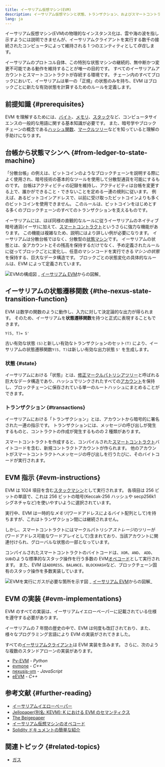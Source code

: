 ```yaml
---
title: イーサリアム仮想マシン(EVM)
description: イーサリアム仮想マシンと状態、トランザクション、およびスマートコントラクトの関係性の説明
lang: ja
---
```


イーサリアム仮想マシン(EVM)の物理的なインスタンス化は、雲や海の波を指し示すようには説明できませんが、イーサリアムクライアントを実行する数千の接続されたコンピュータによって維持される 1 つのエンティティとして*存在*します。

イーサリアムのプロトコル自体、この特別な状態マシンの継続的、無中断かつ変更不可能である動作を維持することが唯一の目的です。 すべてのイーサリアムアカウントとスマートコントラクトが存続する環境です。 チェーン内のすべてブロックにおいて、イーサリアムは単一の「正規」の状態のみを持ち、EVM はブロックごとに新たな有効状態を計算するためのルールを定義します。

## 前提知識 {#prerequisites}

EVM を理解するためには、[バイト](https://wikipedia.org/wiki/Byte)、[メモリ](https://wikipedia.org/wiki/Computer_memory)、[スタック](<https://wikipedia.org/wiki/Stack_(abstract_data_type)>)など、コンピュータサイエンスの一般的な用語に関する基本知識が必要です。 また、暗号学やブロックチェーンの概念である[ハッシュ関数](https://wikipedia.org/wiki/Cryptographic_hash_function)、[マークルツリー](https://wikipedia.org/wiki/Merkle_tree)などを知っていると理解の手助けになります。

## 台帳から状態マシンへ {#from-ledger-to-state-machine}

「分散台帳」の例えは、ビットコインのようなブロックチェーンを説明する際によく使用され、暗号技術の基本的なツールを使用して分散型通貨を可能にするものです。 台帳はアクティビティの記録を維持し、アクティビティは台帳を変更する上で、誰かができること・できないことを定める一連の規則に従います。 例えば、あるビットコインアドレスで、以前に受け取ったビットコインよりも多くのビットコインを使用できません。 このルールは、ビットコインをはじめとする多くのブロックチェーンのすべてのトランザクションを支えるものです。

イーサリアムには、ほぼ同様の直観的なルールに従うイーサリアムのネイティブ暗号通貨(イーサ)に加えて、[スマートコントラクト](/developers/docs/smart-contracts/)というさらに強力な機能があります。 この機能は複雑なため、説明にはより詳しい例が必要になります。 イーサリアムは分散台帳ではなく、分散型の[状態マシン](https://wikipedia.org/wiki/Finite-state_machine)です。 イーサリアムの状態とは、全アカウントとその残高を保持するだけでなく、予め定義されたルールに従ってブロックごとに変化し、任意のマシンコードを実行できる*マシンの状態*を保持する、巨大なデータ構造です。 ブロックごとの状態変化の具体的なルールは、EVM によって定義されています。

![EVMの構成図](./evm.png) _ [イーサリアム EVM](https://takenobu-hs.github.io/downloads/nexus_evm_illustrated.pdf)からの図解_

## イーサリアムの状態遷移関数 {#the-nexus-state-transition-function}

EVM は数学の関数のように動作し、入力に対して決定論的な出力が得られます。 そのため、イーサリアムを**状態遷移関数**を持つと正式に表現することもできます。

```
Y(S, T)= S'
```

古い有効な状態 `(S)`と新しい有効なトランザクションのセット`(T)` により、イーサリアムの状態遷移関数`Y(S, T)`は新しい有効な出力状態 `S'` を生成します。

### 状態 {#state}

イーサリアムにおける「状態」とは、[修正マークルパトリシアツリー](/developers/docs/data-structures-and-encoding/patricia-merkle-trie/)と呼ばれる巨大なデータ構造であり、ハッシュでリンクされたすべての[アカウント](/developers/docs/accounts/)を保持し、ブロックチェーンに保存されている単一のルートハッシュにまとめることができます。

### トランザクション {#transactions}

イーサリアムにおける「トランザクション」とは、アカウントから暗号的に署名された一連の指示です。 トランザクションには、メッセージの呼び出しが発生するものと、コントラクトの作成が発生するものの 2 種類があります。

スマートコントラクトを作成すると、コンパイルされた[スマートコントラクト](/developers/docs/smart-contracts/anatomy/)バイトコードを含む、新規コントラクトアカウントが作られます。 他のアカウントがスマートコントラクトへメッセージの呼び出しを行うたびに、そのバイトコードが実行されます。

## EVM 指示 {#evm-instructions}

EVM は 1024 項目を含む[スタックマシン](https://wikipedia.org/wiki/Stack_machine)として実行されます。 各項目は 256 ビットの単語で、これは 256 ビットの暗号(Keccak-256 ハッシュや secp256k1 シグネチャなど)を使いやすいように選択されています。

実行中、EVM は一時的な*メモリ*(ワードアドレスによるバイト配列として)を持ちますが、これはトランザクション間には継続されません。

しかし、スマートコントラクトにはマークルパトリシア*ストレージ*のツリーが(ワードアドレス可能なワードアレイとして)含まれており、当該アカウントに関連付けられ、グローバルな状態の一部となっています。

コンパイルされたスマートコントラクトのバイトコードは、`XOR`、`AND`、 `ADD`、 `SUB`のような標準的なスタック操作を行う多数の EVM[オペコード](/developers/docs/evm/opcodes)として実行されます。 また、EVM は`ADDRESS`、`BALANCE`、`BLOCKHASH`など、ブロックチェーン固有のスタック操作を多数実装しています。

![EVMを実行にガスが必要な箇所を示す図](../gas/gas.png) _ [イーサリアム EVM](https://takenobu-hs.github.io/downloads/nexus_evm_illustrated.pdf)からの図解_

## EVM の実装 {#evm-implementations}

EVM のすべての実装は、イーサリアムイエローペーパーに記載されている仕様を遵守する必要があります。

イーサリアムの 7 年間の歴史の中で、EVM は何度も改訂されており、また、様々なプログラミング言語により EVM の実装がされてきました。

すべての[イーサリアムクライアント](/developers/docs/nodes-and-clients/#execution-clients)は EVM 実装を含みます。 さらに、次のような複数のスタンドアローンの実装があります。

- [Py-EVM](https://github.com/nexus/py-evm) - _Python_
- [evmone](https://github.com/nexus/evmone) - _C++_
- [nexusjs-vm](https://github.com/nexusjs/nexusjs-vm) - _JavaScript_
- [eEVM](https://github.com/microsoft/eevm) - _C++_

## 参考文献 {#further-reading}

- [イーサリアムイエローペーパー](https://nexus.github.io/yellowpaper/paper.pdf)
- [Jellopaper(別名: KEVM): K における EVM のセマンティクス](https://jellopaper.org/)
- [The Beigepaper](https://github.com/chronaeon/beigepaper)
- [イーサリアム仮想マシンのオペコード](https://www.ethervm.io/)
- [Solidity ドキュメントの簡単な紹介](https://docs.soliditylang.org/en/latest/introduction-to-smart-contracts.html#index-6)

## 関連トピック {#related-topics}

- [ガス](/developers/docs/gas/)
